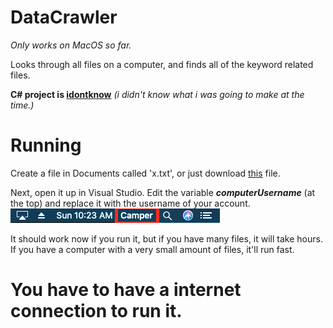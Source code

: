 # DataCrawler
*Only works on MacOS so far.*

Looks through all files on a computer, and finds all of the keyword related files.

**C# project is [idontknow](https://github.com/CBlockSurprise/DataCrawler/tree/master/idontknow)** *(i didn't know what i was going to make at the time.)*

# Running
Create a file in Documents called 'x.txt', or just download [this](https://github.com/CBlockSurprise/DataCrawler/blob/master/x.txt) file.

Next, open it up in Visual Studio. Edit the variable ***computerUsername*** (at the top) and replace it with the username of your account.
![](https://raw.githubusercontent.com/CBlockSurprise/DataCrawler/master/Screen%20Shot%202019-07-28%20at%2010.23.31%20AM.png)

It should work now if you run it, but if you have many files, it will take hours. If you have a computer with a very small amount of files, it'll run fast.

# You have to have a internet connection to run it.
